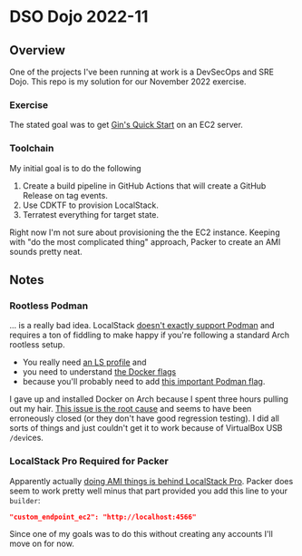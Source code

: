 # DSO Dojo 2022-11

## Overview

One of the projects I've been running at work is a DevSecOps and SRE Dojo. This repo is my solution for our November 2022 exercise.

### Exercise

The stated goal was to get [Gin's Quick Start](https://github.com/gin-gonic/gin#quick-start) on an EC2 server.

### Toolchain

My initial goal is to do the following

1. Create a build pipeline in GitHub Actions that will create a GitHub Release on tag events.
2. Use CDKTF to provision LocalStack.
3. Terratest everything for target state.

Right now I'm not sure about provisioning the the EC2 instance. Keeping with "do the most complicated thing" approach, Packer to create an AMI sounds pretty neat.

## Notes

### Rootless Podman

... is a really bad idea. LocalStack [doesn't exactly support Podman](https://docs.localstack.cloud/localstack/podman/) and requires a ton of fiddling to make happy if you're following a standard Arch rootless setup.

* You really need [an LS profile](https://docs.localstack.cloud/localstack/configuration/#profiles) and
* you need to understand [the Docker flags](https://docs.localstack.cloud/localstack/configuration/#docker)
* because you'll probably need to add [this important Podman flag](https://github.com/containers/podman/issues/14284#issuecomment-1130113553).

I gave up and installed Docker on Arch because I spent three hours pulling out my hair. [This issue is the root cause](https://github.com/containers/podman/issues/4900) and seems to have been erroneously closed (or they don't have good regression testing). I did all sorts of things and just couldn't get it to work because of VirtualBox USB `/dev`ices.

### LocalStack Pro Required for Packer

Apparently actually [doing AMI things is behind LocalStack Pro](https://github.com/localstack/localstack/issues/1996). Packer does seem to work pretty well minus that part provided you add this line to your `builder`:

```json
"custom_endpoint_ec2": "http://localhost:4566"
```

Since one of my goals was to do this without creating any accounts I'll move on for now.
